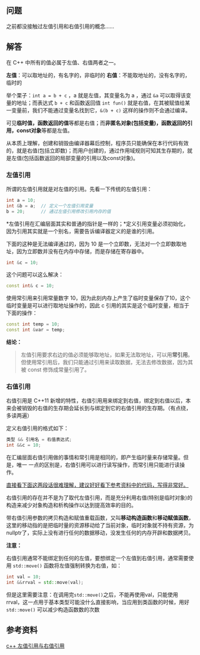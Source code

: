 ## 问题

之前都没接触过左值引用和右值引用的概念……

## 解答

在 C++ 中所有的值必属于左值、右值两者之一。

**左值**：可以取地址的，有名字的，非临时的
**右值**：不能取地址的，没有名字的，临时的

举个栗子：`int a = b + c` ，a 就是左值，其变量名为 a ，通过 `&a` 可以取得该变量的地址；而表达式 `b + c` 和函数返回值 `int fun()` 就是右值，在其被赋值给某一变量前，我们不能通过变量名找到它，`&(b + c)` 这样的操作则不会通过编译。

可见**临时值，函数返回的值**等都是右值；而**非匿名对象(包括变量)，函数返回的引用，const对象**等都是左值。

从本质上理解，创建和销毁由编译器幕后控制，程序员只能确保在本行代码有效的，就是右值(包括立即数)；而用户创建的，通过作用域规则可知其生存期的，就是左值(包括函数返回的局部变量的引用以及const对象)。

### 左值引用

所谓的左值引用就是对左值的引用。先看一下传统的左值引用：

```c++
int a = 10;
int &b = a;  // 定义一个左值引用变量
b = 20;      // 通过左值引用修改引用内存的值
```

*左值引用在汇编层面其实和普通的指针是一样的；*定义引用变量必须初始化，因为引用其实就是一个别名，需要告诉编译器定义的是谁的引用。

下面的这种是无法编译通过的，因为 10 是一个立即数，无法对一个立即数取地址，因为立即数并没有在内存中存储，而是存储在寄存器中。

```c++
int &c = 10;
```

这个问题可以这么解决：

```c++
const int& c = 10;
```

使用常引用来引用常量数字 10，因为此刻内存上产生了临时变量保存了10，这个临时变量是可以进行取地址操作的，因此 c 引用的其实是这个临时变量，相当于下面的操作：

```c++
const int temp = 10; 
const int &var = temp;
```

**结论：**

>左值引用要求右边的值必须能够取地址，如果无法取地址，可以用**常引用**。但使用常引用后，我们只能通过引用来读取数据，无法去修改数据，因为其被 const 修饰成常量引用了。

### 右值引用

右值引用是 C++11 新增的特性，右值引用用来绑定到右值，绑定到右值以后，本来会被销毁的右值的生存期会延长到与绑定到它的右值引用的生存期。（有点绕，多读两遍）

定义右值引用的格式如下：

```c++
类型 && 引用名 = 右值表达式;
int &&c = 10;
```

在汇编层面右值引用做的事情和常引用是相同的，即产生临时量来存储常量。但是，唯一 一点的区别是，右值引用可以进行读写操作，而常引用只能进行读操作。

<u>直接看下面这两段话很难理解，建议好好看下参考资料中的代码，写得非常好。</u>

右值引用的存在并不是为了取代左值引用，而是充分利用右值(特别是临时对象)的构造来减少对象构造和析构操作以达到提高效率的目的。

带右值引用参数的拷贝构造和赋值重载函数，又叫**移动构造函数**和**移动赋值函数**，这里的移动指的是把临时量的资源移动给了当前对象，临时对象就不持有资源，为nullptr了，实际上没有进行任何的数据移动，没发生任何的内存开辟和数据拷贝。

**注意：**

右值引用通常不能绑定到任何的左值，要想绑定一个左值到右值引用，通常需要使用 `std::move()` 函数将左值强制转换为右值，如：

```c++
int val = 10;
int &&rrval = std::move(val);
```

但是这里需要注意：在调用完`std::move()`之后，不能再使用val，只能使用 rrval，这一点用于基本类型可能没什么直接影响，当应用到类函数的时候，用好`std::move()` 可以减少构造函数数的次数

## 参考资料

[c++ 左值引用与右值引用](https://zhuanlan.zhihu.com/p/97128024)